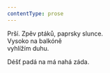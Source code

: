 ```yaml
---
contentType: prose
---
```


Prší. Zpěv ptáků, paprsky slunce.  
Vysoko na balkóně  
vyhlížím duhu.

Déšť padá na má nahá záda.
